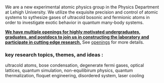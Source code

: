 We are a new experimental atomic physics group in the Physics Department at Lehigh University. 
We utilize the exquisite precision and control of atomic systems to sythesize gases of ultracold bosonic and fermionic atoms in order to investigate exotic behavior in 
 quantum many-body systems.

<ins>**We have multiple openings for highly motivated undergraduates, graduates, and postdocs to join us in constructing the laboratory
and participate in cutting edge research.**</ins> See [openings]({/openings}) for more details.

### key research topics, themes, and ideas :
ultracold atoms, bose condensation, degenerate fermi gases, optical lattices, quantum simulation,
non-equilibirum physics, quantum thermalization, floquet engineering, disordered system, laser cooling